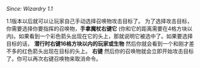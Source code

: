 _Since: Wizardry 1.1_

1.1版本以后就可以让玩家自己手动选择召唤物攻击目标了。 为了选择攻击目标，你需要选择你要指挥的召唤物，**手拿魔杖右键它** (你和它的距离需要在4格方块以内)。如果看到一个彩色箭头出现在它的头上，那就说明它被选中了。如果要选择目标的话， **潜行时右键16格方块以内的玩家或生物** 然后你就会看到一个和刚才差不多的红色箭头出现在目标的头上。 **右键** 然后你的召唤物就会立即开始攻击目标了。你可以再次右键召唤物来取消命令。
